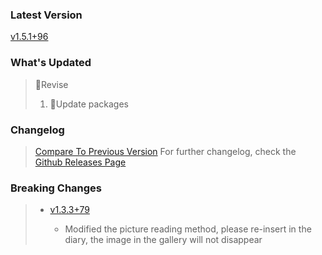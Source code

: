 ### **Latest Version**

[v1.5.1+96](https://github.com/Cierra-Runis/mercurius/releases/tag/v1.5.1+96)

### **What's Updated**

> 📖Revise
>
> 1. 📖Update packages

### **Changelog**

> [Compare To Previous Version](https://github.com/Cierra-Runis/mercurius/compare/v1.5.0+95...v1.5.1+96)
> For further changelog, check the [Github Releases Page](https://github.com/Cierra-Runis/mercurius/releases)

### **Breaking Changes**

> - [v1.3.3+79](https://github.com/Cierra-Runis/mercurius/releases/tag/v1.3.3+79)
>
>   - Modified the picture reading method, please re-insert in the diary, the image in the gallery will not disappear
